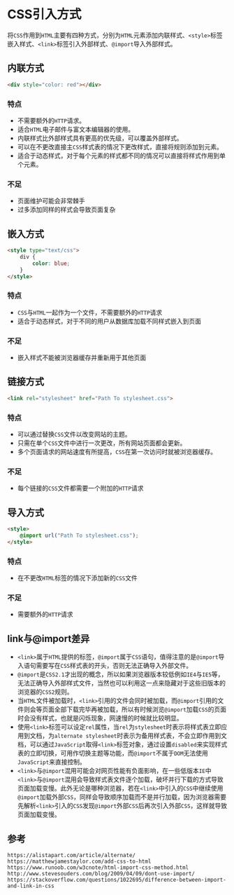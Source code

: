# CSS引入方式
将`CSS`作用到`HTML`主要有四种方式，分别为`HTML`元素添加内联样式、`<style>`标签嵌入样式、`<link>`标签引入外部样式、`@import`导入外部样式。

## 内联方式

```html
<div style="color: red"></div>
```
### 特点
* 不需要额外的`HTTP`请求。
* 适合`HTML`电子邮件与富文本编辑器的使用。
* 内联样式比外部样式具有更高的优先级，可以覆盖外部样式。
* 可以在不更改直接主`CSS`样式表的情况下更改样式，直接将规则添加到元素。
* 适合于动态样式，对于每个元素的样式都不同的情况可以直接将样式作用到单个元素。

### 不足
* 页面维护可能会非常棘手
* 过多添加同样的样式会导致页面复杂

## 嵌入方式

```html
<style type="text/css">
    div {
        color: blue;
    }
</style>
```

### 特点
* `CSS`与`HTML`一起作为一个文件，不需要额外的`HTTP`请求
* 适合于动态样式，对于不同的用户从数据库加载不同样式嵌入到页面

### 不足
* 嵌入样式不能被浏览器缓存并重新用于其他页面


## 链接方式
```html
<link rel="stylesheet" href="Path To stylesheet.css">
```

### 特点
* 可以通过替换`CSS`文件以改变网站的主题。
* 只需在单个`CSS`文件中进行一次更改，所有网站页面都会更新。
* 多个页面请求的网站速度有所提高，`CSS`在第一次访问时就被浏览器缓存。

### 不足
* 每个链接的`CSS`文件都需要一个附加的`HTTP`请求

## 导入方式
```html
<style>
    @import url("Path To stylesheet.css");
</style>
```

### 特点
* 在不更改`HTML`标签的情况下添加新的`CSS`文件

### 不足
* 需要额外的`HTTP`请求

## link与@import差异
* `<link>`属于`HTML`提供的标签，`@import`属于`CSS`语句，值得注意的是`@import`导入语句需要写在`CSS`样式表的开头，否则无法正确导入外部文件。
* `@import`是`CSS2.1`才出现的概念，所以如果浏览器版本较低例如`IE4`与`IE5`等，无法正确导入外部样式文件，当然也可以利用这一点来隐藏对于这些旧版本的浏览器的`CSS2`规则。
* 当`HTML`文件被加载时，`<link>`引用的文件会同时被加载，而`@import`引用的文件则会等页面全部下载完毕再被加载，所以有时候浏览`@import`加载`CSS`的页面时会没有样式，也就是闪烁现象，网速慢的时候就比较明显。
* 使用`<link>`标签可以设定`rel`属性，当`rel`为`stylesheet`时表示将样式表立即应用到文档，为`alternate stylesheet`时表示为备用样式表，不会立即作用到文档，可以通过`JavaScript`取得`<link>`标签对象，通过设置`disabled`来实现样式表的立即切换，可用作切换主题等功能，而`@import`不属于`DOM`无法使用`JavaScript`来直接控制。
* `<link>`与`@import`混用可能会对网页性能有负面影响，在一些低版本`IE`中`<link>`与`@import`混用会导致样式表文件逐个加载，破坏并行下载的方式导致页面加载变慢。此外无论是哪种浏览器，若在`<link>`中引入的`CSS`中继续使用`@import`加载外部`CSS`，同样会导致顺序加载而不是并行加载，因为浏览器需要先解析`<link>`引入的`CSS`发现`@import`外部`CSS`后再次引入外部`CSS`，这样就导致页面加载变慢。


## 参考

```
https://alistapart.com/article/alternate/
https://matthewjamestaylor.com/add-css-to-html
https://www.runoob.com/w3cnote/html-import-css-method.html
http://www.stevesouders.com/blog/2009/04/09/dont-use-import/
https://stackoverflow.com/questions/1022695/difference-between-import-and-link-in-css
```
